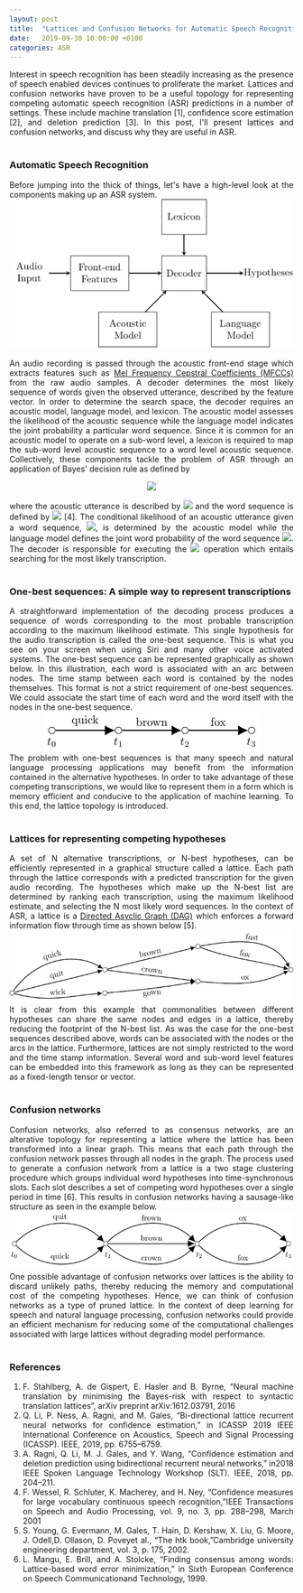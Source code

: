 ```yaml
---
layout: post
title:  "Lattices and Confusion Networks for Automatic Speech Recognition"
date:   2019-09-30 10:00:00 +0100
categories: ASR
---
```


<div style="text-align: justify">
Interest in speech recognition has been steadily increasing as the presence of speech enabled devices continues to proliferate the market. Lattices and confusion networks have proven to be a useful topology for representing competing automatic speech recognition (ASR) predictions in a number of settings. These include machine translation [1], confidence score estimation [2], and deletion prediction [3]. In this post, I'll present lattices and confusion networks, and discuss why they are useful in ASR. </div>
<br/>

### Automatic Speech Recognition
<div style="text-align: justify">
Before jumping into the thick of things, let's have a high-level look at the components making up an ASR system.
</div>

<div style="text-align:left"><img src="/post_pdfs/lattices_for_asr/automatic-speech-recongition-high-level.png" />
</div><br/>


<div style="text-align: justify">
An audio recording is passed through the acoustic front-end stage which extracts features such as <a href="https://medium.com/prathena/the-dummys-guide-to-mfcc-aceab2450fd">Mel Frequency Cepstral Coefficients (MFCCs)</a> from the raw audio samples. A decoder determines the most likely sequence of words given the observed utterance, described by the feature vector. In order to determine the search space, the decoder requires an acoustic model, language model, and lexicon. The acoustic model assesses the likelihood of the acoustic sequence while the language model indicates the joint probability a particular word sequence. Since it is common for an acoustic model to operate on a sub-word level, a lexicon is required to map the sub-word level acoustic sequence to a word level acoustic sequence. Collectively, these components tackle the problem of ASR through an application of Bayes' decision rule as defined by 
</div>

<p align="center">
<img src="https://latex.codecogs.com/gif.latex?\hat{\mathbf{w}}&space;=&space;\arg\max_\mathbf{w}&space;P(\mathbf{w}&space;|&space;\mathbf{o})&space;=&space;\arg\max_\mathbf{w}&space;\frac{p(\mathbf{o}&space;|&space;\mathbf{w})&space;P(\mathbf{w})}{p(\mathbf{o})}">
</p>

<div style="text-align: justify">
where the acoustic utterance is described by <img src="https://latex.codecogs.com/gif.latex?\mathbf{o}"> and the word sequence is defined by <img src="https://latex.codecogs.com/gif.latex?\mathbf{w}"> [4]. The conditional likelihood of an acoustic utterance given a word sequence, <img src="https://latex.codecogs.com/gif.latex?p(\mathbf{o} |\mathbf{w})">, is determined by the acoustic model while the language model defines the joint word probability of the word sequence <img src="https://latex.codecogs.com/gif.latex?P(\mathbf{w})">. The decoder is responsible for executing the <img src="https://latex.codecogs.com/gif.latex?\arg\max_\mathbf{w}"> operation which entails searching for the most likely transcription.
</div>
<br/>

### One-best sequences: A simple way to represent transcriptions
<div style="text-align: justify">
A straightforward implementation of the decoding process produces a sequence of words corresponding to the most probable transcription according to the maximum likelihood estimate. This single hypothesis for the audio transcription is called the one-best sequence. This is what you see on your screen when using Siri and many other voice activated systems. The one-best sequence can be represented graphically as shown below. In this illustration, each word is associated with an arc between nodes. The time stamp between each word is contained by the nodes themselves. This format is not a strict requirement of one-best sequences. We could associate the start time of each word and the word itself with the nodes in the one-best sequence. </div>

<div style="text-align:center"><img src="/post_pdfs/lattices_for_asr/one-best.png" />
</div>

<div style="text-align: justify">
The problem with one-best sequences is that many speech and natural language processing applications may benefit from the information contained in the alternative hypotheses. In order to take advantage of these competing transcriptions, we would like to represent them in a form which is memory efficient and conducive to the application of machine learning. To this end, the lattice topology is introduced. </div>
<br/>


### Lattices for representing competing hypotheses
<div style="text-align: justify">
A set of N alternative transcriptions, or N-best hypotheses, can be efficiently represented in a graphical structure called a lattice. Each path through the lattice corresponds with a predicted transcription for the given audio recording. The hypotheses which make up the N-best list are determined by ranking each transcription, using the maximum likelihood estimate, and selecting the N most likely word sequences. In the context of ASR, a lattice is a <a href="https://en.wikipedia.org/wiki/Directed_acyclic_graph">Directed Asyclic Graph (DAG)</a> which enforces a forward information flow through time as shown below [5].
</div>

<div style="text-align:center"><img src="/post_pdfs/lattices_for_asr/lattice.png" />
</div>

<div style="text-align: justify">
It is clear from this example that commonalities between different hypotheses can share the same nodes and edges in a lattice, thereby reducing the footprint of the N-best list. As was the case for the one-best sequences described above, words can be associated with the nodes or the arcs in the lattice. Furthermore, lattices are not simply restricted to the word and the time stamp information. Several word and sub-word level features can be embedded into this framework as long as they can be represented as a fixed-length tensor or vector.
</div> <br/>

### Confusion networks
<div style="text-align: justify">
Confusion networks, also referred to as consensus networks, are an alterative topology for representing a lattice where the lattice has been transformed into a linear graph. This means that each path through the confusion network passes through all nodes in the graph. The process used to generate a confusion network from a lattice is a two stage clustering procedure which groups individual word hypotheses into time-synchronous slots. Each slot describes a set of competing word hypotheses over a single period in time [6]. This results in confusion networks having a sausage-like structure as seen in the example below.
</div>

<div style="text-align:center"><img src="/post_pdfs/lattices_for_asr/confusion-network.png" />
</div>

<div style="text-align: justify">
One possible advantage of confusion networks over lattices is the ability to discard unlikely paths, thereby reducing the memory and computational cost of the competing hypotheses. Hence, we can think of confusion networks as a type of pruned lattice. In the context of deep learning for speech and natural language processing, confusion networks could provide an efficient mechanism for reducing some of the computational challenges associated with large lattices without degrading model performance. 
</div> <br/>

### References
<div style="text-align: justify">
<ol>
<li> F. Stahlberg, A. de Gispert, E. Hasler and B. Byrne, “Neural machine translation by minimising the Bayes-risk with respect to syntactic translation lattices”, arXiv preprint arXiv:1612.03791, 2016</li>

<li> Q. Li, P. Ness, A. Ragni, and M. Gales, “Bi-directional lattice recurrent neural networks for confidence estimation,” in ICASSP 2019 IEEE International Conference on Acoustics, Speech and Signal Processing (ICASSP). IEEE, 2019, pp. 6755–6759.</li>

<li> A. Ragni, Q. Li, M. J. Gales, and Y. Wang, “Confidence estimation and deletion prediction using bidirectional recurrent neural networks,” in2018 IEEE Spoken Language Technology Workshop (SLT). IEEE, 2018, pp. 204–211.</li>

<li> F. Wessel, R. Schluter, K. Macherey, and H. Ney, “Confidence measures for large vocabulary continuous speech recognition,”IEEE Transactions on Speech and Audio Processing, vol. 9, no. 3, pp. 288–298, March 2001</li>

<li> S. Young, G. Evermann, M. Gales, T. Hain, D. Kershaw, X. Liu, G. Moore, J. Odell,D. Ollason, D. Poveyet al., “The htk book,”Cambridge university engineering department, vol. 3, p. 175, 2002.</li>

<li> L. Mangu, E. Brill, and A. Stolcke, “Finding consensus among words: Lattice-based word error minimization,” in Sixth European Conference on Speech Communicationand Technology, 1999.</li>
</ol> 
</div>
